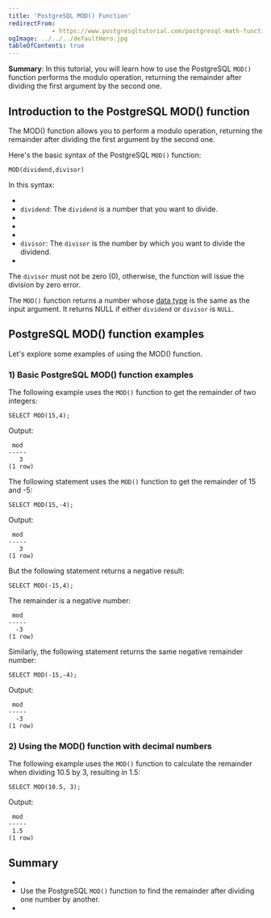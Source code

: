 ```yaml
---
title: 'PostgreSQL MOD() Function'
redirectFrom: 
            - https://www.postgresqltutorial.com/postgresql-math-functions/postgresql-mod/
ogImage: ../../../defaultHero.jpg
tableOfContents: true
---
```

<!-- wp:paragraph -->

**Summary**: In this tutorial, you will learn how to use the PostgreSQL `MOD()` function performs the modulo operation, returning the remainder after dividing the first argument by the second one.

<!-- /wp:paragraph -->

<!-- wp:heading -->

## Introduction to the PostgreSQL MOD() function

<!-- /wp:heading -->

<!-- wp:paragraph -->

The MOD() function allows you to perform a modulo operation, returning the remainder after dividing the first argument by the second one.

<!-- /wp:paragraph -->

<!-- wp:paragraph -->

Here's the basic syntax of the PostgreSQL `MOD()` function:

<!-- /wp:paragraph -->

<!-- wp:code -->

```
MOD(dividend,divisor)
```

<!-- /wp:code -->

<!-- wp:paragraph -->

In this syntax:

<!-- /wp:paragraph -->

<!-- wp:list -->

- <!-- wp:list-item -->
- `dividend`: The `dividend` is a number that you want to divide.
- <!-- /wp:list-item -->
-
- <!-- wp:list-item -->
- `divisor`: The `divisor` is the number by which you want to divide the dividend.
- <!-- /wp:list-item -->

<!-- /wp:list -->

<!-- wp:paragraph -->

The `divisor` must not be zero (0), otherwise, the function will issue the division by zero error.

<!-- /wp:paragraph -->

<!-- wp:paragraph -->

The `MOD()` function returns a number whose [data type](https://www.postgresqltutorial.com/postgresql-tutorial/postgresql-data-types/) is the same as the input argument. It returns NULL if either `dividend` or `divisor` is `NULL`.

<!-- /wp:paragraph -->

<!-- wp:heading -->

## PostgreSQL MOD() function examples

<!-- /wp:heading -->

<!-- wp:paragraph -->

Let's explore some examples of using the MOD() function.

<!-- /wp:paragraph -->

<!-- wp:heading {"level":3} -->

### 1) Basic PostgreSQL MOD() function examples

<!-- /wp:heading -->

<!-- wp:paragraph -->

The following example uses the `MOD()` function to get the remainder of two integers:

<!-- /wp:paragraph -->

<!-- wp:code -->

```
SELECT MOD(15,4);
```

<!-- /wp:code -->

<!-- wp:paragraph -->

Output:

<!-- /wp:paragraph -->

<!-- wp:code -->

```
 mod
-----
   3
(1 row)
```

<!-- /wp:code -->

<!-- wp:paragraph -->

The following statement uses the `MOD()` function to get the remainder of 15 and -5:

<!-- /wp:paragraph -->

<!-- wp:code -->

```
SELECT MOD(15,-4);
```

<!-- /wp:code -->

<!-- wp:paragraph -->

Output:

<!-- /wp:paragraph -->

<!-- wp:code -->

```
 mod
-----
   3
(1 row)
```

<!-- /wp:code -->

<!-- wp:paragraph -->

But the following statement returns a negative result:

<!-- /wp:paragraph -->

<!-- wp:code -->

```
SELECT MOD(-15,4);
```

<!-- /wp:code -->

<!-- wp:paragraph -->

The remainder is a negative number:

<!-- /wp:paragraph -->

<!-- wp:code -->

```
 mod
-----
  -3
(1 row)
```

<!-- /wp:code -->

<!-- wp:paragraph -->

Similarly, the following statement returns the same negative remainder number:

<!-- /wp:paragraph -->

<!-- wp:code -->

```
SELECT MOD(-15,-4);
```

<!-- /wp:code -->

<!-- wp:paragraph -->

Output:

<!-- /wp:paragraph -->

<!-- wp:code -->

```
 mod
-----
  -3
(1 row)
```

<!-- /wp:code -->

<!-- wp:heading {"level":3} -->

### 2) Using the MOD() function with decimal numbers

<!-- /wp:heading -->

<!-- wp:paragraph -->

The following example uses the `MOD()` function to calculate the remainder when dividing 10.5 by 3, resulting in 1.5:

<!-- /wp:paragraph -->

<!-- wp:code -->

```
SELECT MOD(10.5, 3);
```

<!-- /wp:code -->

<!-- wp:paragraph -->

Output:

<!-- /wp:paragraph -->

<!-- wp:code -->

```
 mod
-----
 1.5
(1 row)
```

<!-- /wp:code -->

<!-- wp:heading -->

## Summary

<!-- /wp:heading -->

<!-- wp:list -->

- <!-- wp:list-item -->
- Use the PostgreSQL `MOD()` function to find the remainder after dividing one number by another.
- <!-- /wp:list-item -->

<!-- /wp:list -->
